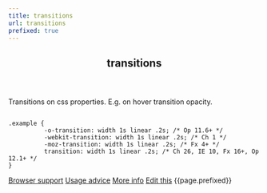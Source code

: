 ```yaml
---
title: transitions
url: transitions
prefixed: true
---
```


<article id="transitions" class="feature prefix-{{page.prefixed}}">
  <header class="feature__header">
  	<h2>transitions</h2>
	</header>
	<p class="feature__description">
		Transitions on css properties. E.g. on hover transition opacity.
	</p>
<pre class="feature__code"><code>
.example {
          -o-transition: width 1s linear .2s; /* Op 11.6+ */
          -webkit-transition: width 1s linear .2s; /* Ch 1 */
          -moz-transition: width 1s linear .2s; /* Fx 4+ */
          transition: width 1s linear .2s; /* Ch 26, IE 10, Fx 16+, Op 12.1+ */
}
</code></pre>
	<footer class="feature__footer">
		<a href="http://caniuse.com/transitions">Browser support</a> 
		<a href="http://html5please.com/#transitions">Usage advice</a> 
		<a href="http://www.css3files.com/transition">More info</a> 
		<a href="https://github.com/davidhund/shouldiprefix/blob/master/_posts/{{page.date | date: "%Y-%m-%d"}}-{{page.title}}.md">Edit this</a> 
		<span class="feature__prefix">{{page.prefixed}}</span>
	</footer>
</article>
